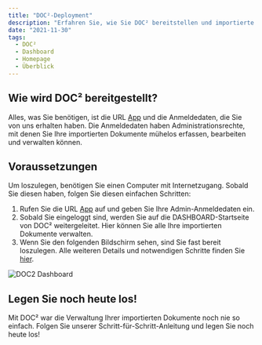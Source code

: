 ```yaml
---
title: "DOC²-Deployment"
description: "Erfahren Sie, wie Sie DOC² bereitstellen und importierte Dokumente erfassen, bearbeiten und verwalten können. Alles, was Sie benötigen, ist die URL und Ihre Login-Daten mit Admin-Rechten."
date: "2021-11-30"
tags:
  - DOC²
  - Dashboard
  - Homepage
  - Überblick
---
```


## Wie wird DOC² bereitgestellt?

Alles, was Sie benötigen, ist die URL [App](https://app.polydocs.io/) und die Anmeldedaten, die Sie von uns erhalten haben. Die Anmeldedaten haben Administrationsrechte, mit denen Sie Ihre importierten Dokumente mühelos erfassen, bearbeiten und verwalten können.

## Voraussetzungen

Um loszulegen, benötigen Sie einen Computer mit Internetzugang. Sobald Sie diesen haben, folgen Sie diesen einfachen Schritten:

1. Rufen Sie die URL [App](https://app.polydocs.io/) auf und geben Sie Ihre Admin-Anmeldedaten ein.
2. Sobald Sie eingeloggt sind, werden Sie auf die DASHBOARD-Startseite von DOC² weitergeleitet. Hier können Sie alle Ihre importierten Dokumente verwalten.
3. Wenn Sie den folgenden Bildschirm sehen, sind Sie fast bereit loszulegen. Alle weiteren Details und notwendigen Schritte finden Sie [hier](https://de.docs.fellowpro.com//doc2/manual-import/).

![DOC2 Dashboard](/_images/doc2/deployment/doc2-dashboard-start.png)

## Legen Sie noch heute los!

Mit DOC² war die Verwaltung Ihrer importierten Dokumente noch nie so einfach. Folgen Sie unserer Schritt-für-Schritt-Anleitung und legen Sie noch heute los!

<!-- ![DOC2 Login](/_images/doc2/deployment/doc2-login-seite.png)
 -->
